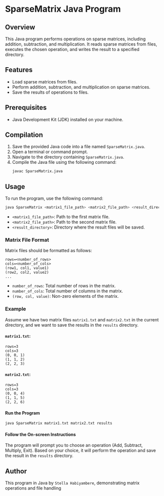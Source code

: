 # SparseMatrix Java Program

## Overview
This Java program performs operations on sparse matrices, including addition, subtraction, and multiplication. It reads sparse matrices from files, executes the chosen operation, and writes the result to a specified directory.

## Features
- Load sparse matrices from files.
- Perform addition, subtraction, and multiplication on sparse matrices.
- Save the results of operations to files.

## Prerequisites
- Java Development Kit (JDK) installed on your machine.

## Compilation
1. Save the provided Java code into a file named `SparseMatrix.java`.
2. Open a terminal or command prompt.
3. Navigate to the directory containing `SparseMatrix.java`.
4. Compile the Java file using the following command:
   ```sh
   javac SparseMatrix.java
   ```

## Usage
To run the program, use the following command:
```sh
java SparseMatrix <matrix1_file_path> <matrix2_file_path> <result_directory>
```
- `<matrix1_file_path>`: Path to the first matrix file.
- `<matrix2_file_path>`: Path to the second matrix file.
- `<result_directory>`: Directory where the result files will be saved.

### Matrix File Format
Matrix files should be formatted as follows:
```
rows=<number_of_rows>
cols=<number_of_cols>
(row1, col1, value1)
(row2, col2, value2)
...
```
- `number_of_rows`: Total number of rows in the matrix.
- `number_of_cols`: Total number of columns in the matrix.
- `(row, col, value)`: Non-zero elements of the matrix.

### Example
Assume we have two matrix files `matrix1.txt` and `matrix2.txt` in the current directory, and we want to save the results in the `results` directory.

#### `matrix1.txt`:
```
rows=3
cols=3
(0, 0, 1)
(1, 1, 2)
(2, 2, 3)
```

#### `matrix2.txt`:
```
rows=3
cols=3
(0, 0, 4)
(1, 1, 5)
(2, 2, 6)
```

#### Run the Program
```sh
java SparseMatrix matrix1.txt matrix2.txt results
```

#### Follow the On-screen Instructions
The program will prompt you to choose an operation (Add, Subtract, Multiply, Exit). Based on your choice, it will perform the operation and save the result in the `results` directory.

## Author
This program in Java by `Stella Habiyambere`, demonstrating matrix operations and file handling

